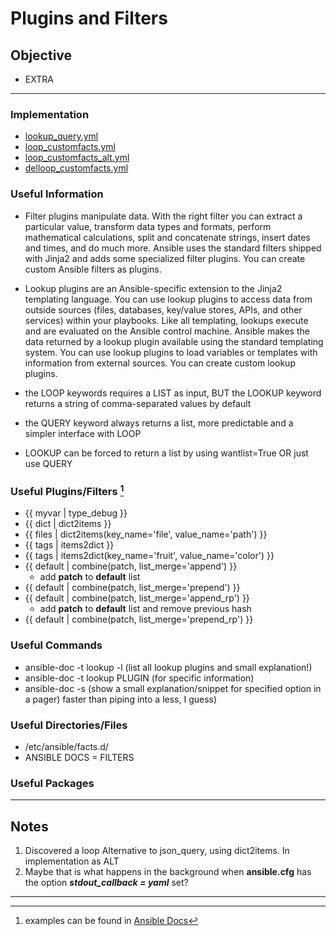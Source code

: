 # Plugins and Filters

## Objective
* EXTRA

---

### Implementation
* [lookup_query.yml](lookup_query.yml)
* [loop_customfacts.yml](loop_customfacts.yml)
* [loop_customfacts_alt.yml](loop_customfacts_alt.yml)
* [delloop_customfacts.yml](delloop_customfacts.yml)

### Useful Information
* Filter plugins manipulate data. With the right filter you can extract a particular value, transform data types and formats, perform mathematical calculations, split and concatenate strings, insert dates and times, and do much more. Ansible uses the standard filters shipped with Jinja2 and adds some specialized filter plugins. You can create custom Ansible filters as plugins.

* Lookup plugins are an Ansible-specific extension to the Jinja2 templating language. You can use lookup plugins to access data from outside sources (files, databases, key/value stores, APIs, and other services) within your playbooks. Like all templating, lookups execute and are evaluated on the Ansible control machine. Ansible makes the data returned by a lookup plugin available using the standard templating system. You can use lookup plugins to load variables or templates with information from external sources. You can create custom lookup plugins.
 
* the LOOP keywords requires a LIST as input, BUT the LOOKUP keyword returns a string of comma-separated values by default
 
* the QUERY keyword always returns a list, more predictable and a simpler interface with LOOP
 
* LOOKUP can be forced to return a list by using wantlist=True OR just use QUERY
 
 


### Useful Plugins/Filters [^examples]
* {{ myvar | type_debug }}
* {{ dict | dict2items }}
* {{ files | dict2items(key_name='file', value_name='path') }}
* {{ tags | items2dict }}
* {{ tags | items2dict(key_name='fruit', value_name='color') }}
* {{ default | combine(patch, list_merge='append') }} 
	* add __patch__ to **default** list
* {{ default | combine(patch, list_merge='prepend') }}
* {{ default | combine(patch, list_merge='append_rp') }}
	* add __patch__ to **default** list and remove previous hash
* {{ default | combine(patch, list_merge='prepend_rp') }}

### Useful Commands
* ansible-doc -t lookup -l (list all lookup plugins and small explanation!)
* ansible-doc -t lookup PLUGIN (for specific information)
* ansible-doc -s (show a small explanation/snippet for specified option in a pager) faster than piping into a less, I guess)
 

### Useful Directories/Files
* /etc/ansible/facts.d/
* ANSIBLE DOCS = FILTERS

### Useful Packages

---

## Notes
1. Discovered a loop Alternative to json_query, using dict2items. In implementation as ALT
2. Maybe that is what happens in the background when **ansible.cfg** has the option ***stdout_callback = yaml*** set?

---
[^examples]: examples can be found in [Ansible Docs](https://docs.ansible.com/ansible/latest/user_guide/playbooks_filters.html#formatting-data-yaml-and-json)
